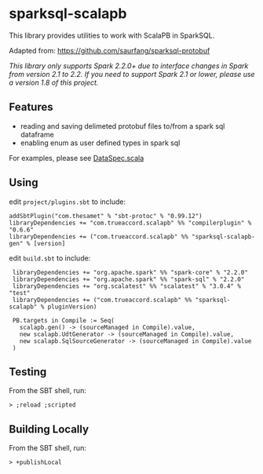 # sparksql-scalapb

This library provides utilities to work with ScalaPB in SparkSQL.

Adapted from: https://github.com/saurfang/sparksql-protobuf

_This library only supports Spark 2.2.0+ due to interface changes in Spark from version 2.1 to 2.2.  If you need to support Spark 2.1 or lower, please use a version 1.8 of this project._

## Features
* reading and saving delimeted protobuf files to/from a spark sql dataframe
* enabling enum as user defined types in spark sql 

For examples, please see [DataSpec.scala](sparksql-scalapb-gen/src/sbt-test/sparksql-scalapb-tests/simple/src/test/scala/DataSpec.scala)

## Using
edit `project/plugins.sbt` to include:

    addSbtPlugin("com.thesamet" % "sbt-protoc" % "0.99.12")
    libraryDependencies += "com.trueaccord.scalapb" %% "compilerplugin" % "0.6.6"
    libraryDependencies += ("com.trueaccord.scalapb" %% "sparksql-scalapb-gen" % [version]

edit `build.sbt` to include:

     libraryDependencies += "org.apache.spark" %% "spark-core" % "2.2.0"
     libraryDependencies += "org.apache.spark" %% "spark-sql" % "2.2.0"
     libraryDependencies += "org.scalatest" %% "scalatest" % "3.0.4" % "test"
     libraryDependencies += ("com.trueaccord.scalapb" %% "sparksql-scalapb" % pluginVersion)
       
     PB.targets in Compile := Seq(
       scalapb.gen() -> (sourceManaged in Compile).value,
       new scalapb.UdtGenerator -> (sourceManaged in Compile).value,
       new scalapb.SqlSourceGenerator -> (sourceManaged in Compile).value
     )

## Testing
From the SBT shell, run:

    > ;reload ;scripted

## Building Locally
From the SBT shell, run:

    > +publishLocal